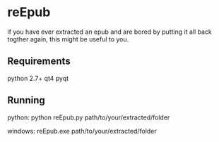 reEpub
======

if you have ever extracted an epub and are bored by putting it all back togther again, this might be useful to you.


Requirements
------------

python 2.7+
qt4
pyqt

Running
-------

python:
python reEpub.py path/to/your/extracted/folder
  
windows:
reEpub.exe path/to/your/extracted/folder
  
  
